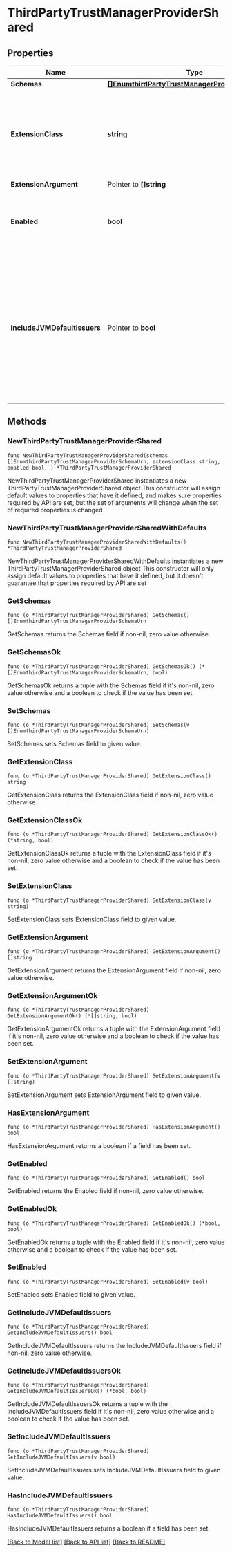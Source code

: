 # ThirdPartyTrustManagerProviderShared

## Properties

Name | Type | Description | Notes
------------ | ------------- | ------------- | -------------
**Schemas** | [**[]EnumthirdPartyTrustManagerProviderSchemaUrn**](EnumthirdPartyTrustManagerProviderSchemaUrn.md) |  | 
**ExtensionClass** | **string** | The fully-qualified name of the Java class providing the logic for the Third Party Trust Manager Provider. | 
**ExtensionArgument** | Pointer to **[]string** |  | [optional] 
**Enabled** | **bool** | Indicate whether the Trust Manager Provider is enabled for use. | 
**IncludeJVMDefaultIssuers** | Pointer to **bool** | Indicates whether certificates issued by an authority included in the JVM&#39;s set of default issuers should be automatically trusted, even if they would not otherwise be trusted by this provider. | [optional] 

## Methods

### NewThirdPartyTrustManagerProviderShared

`func NewThirdPartyTrustManagerProviderShared(schemas []EnumthirdPartyTrustManagerProviderSchemaUrn, extensionClass string, enabled bool, ) *ThirdPartyTrustManagerProviderShared`

NewThirdPartyTrustManagerProviderShared instantiates a new ThirdPartyTrustManagerProviderShared object
This constructor will assign default values to properties that have it defined,
and makes sure properties required by API are set, but the set of arguments
will change when the set of required properties is changed

### NewThirdPartyTrustManagerProviderSharedWithDefaults

`func NewThirdPartyTrustManagerProviderSharedWithDefaults() *ThirdPartyTrustManagerProviderShared`

NewThirdPartyTrustManagerProviderSharedWithDefaults instantiates a new ThirdPartyTrustManagerProviderShared object
This constructor will only assign default values to properties that have it defined,
but it doesn't guarantee that properties required by API are set

### GetSchemas

`func (o *ThirdPartyTrustManagerProviderShared) GetSchemas() []EnumthirdPartyTrustManagerProviderSchemaUrn`

GetSchemas returns the Schemas field if non-nil, zero value otherwise.

### GetSchemasOk

`func (o *ThirdPartyTrustManagerProviderShared) GetSchemasOk() (*[]EnumthirdPartyTrustManagerProviderSchemaUrn, bool)`

GetSchemasOk returns a tuple with the Schemas field if it's non-nil, zero value otherwise
and a boolean to check if the value has been set.

### SetSchemas

`func (o *ThirdPartyTrustManagerProviderShared) SetSchemas(v []EnumthirdPartyTrustManagerProviderSchemaUrn)`

SetSchemas sets Schemas field to given value.


### GetExtensionClass

`func (o *ThirdPartyTrustManagerProviderShared) GetExtensionClass() string`

GetExtensionClass returns the ExtensionClass field if non-nil, zero value otherwise.

### GetExtensionClassOk

`func (o *ThirdPartyTrustManagerProviderShared) GetExtensionClassOk() (*string, bool)`

GetExtensionClassOk returns a tuple with the ExtensionClass field if it's non-nil, zero value otherwise
and a boolean to check if the value has been set.

### SetExtensionClass

`func (o *ThirdPartyTrustManagerProviderShared) SetExtensionClass(v string)`

SetExtensionClass sets ExtensionClass field to given value.


### GetExtensionArgument

`func (o *ThirdPartyTrustManagerProviderShared) GetExtensionArgument() []string`

GetExtensionArgument returns the ExtensionArgument field if non-nil, zero value otherwise.

### GetExtensionArgumentOk

`func (o *ThirdPartyTrustManagerProviderShared) GetExtensionArgumentOk() (*[]string, bool)`

GetExtensionArgumentOk returns a tuple with the ExtensionArgument field if it's non-nil, zero value otherwise
and a boolean to check if the value has been set.

### SetExtensionArgument

`func (o *ThirdPartyTrustManagerProviderShared) SetExtensionArgument(v []string)`

SetExtensionArgument sets ExtensionArgument field to given value.

### HasExtensionArgument

`func (o *ThirdPartyTrustManagerProviderShared) HasExtensionArgument() bool`

HasExtensionArgument returns a boolean if a field has been set.

### GetEnabled

`func (o *ThirdPartyTrustManagerProviderShared) GetEnabled() bool`

GetEnabled returns the Enabled field if non-nil, zero value otherwise.

### GetEnabledOk

`func (o *ThirdPartyTrustManagerProviderShared) GetEnabledOk() (*bool, bool)`

GetEnabledOk returns a tuple with the Enabled field if it's non-nil, zero value otherwise
and a boolean to check if the value has been set.

### SetEnabled

`func (o *ThirdPartyTrustManagerProviderShared) SetEnabled(v bool)`

SetEnabled sets Enabled field to given value.


### GetIncludeJVMDefaultIssuers

`func (o *ThirdPartyTrustManagerProviderShared) GetIncludeJVMDefaultIssuers() bool`

GetIncludeJVMDefaultIssuers returns the IncludeJVMDefaultIssuers field if non-nil, zero value otherwise.

### GetIncludeJVMDefaultIssuersOk

`func (o *ThirdPartyTrustManagerProviderShared) GetIncludeJVMDefaultIssuersOk() (*bool, bool)`

GetIncludeJVMDefaultIssuersOk returns a tuple with the IncludeJVMDefaultIssuers field if it's non-nil, zero value otherwise
and a boolean to check if the value has been set.

### SetIncludeJVMDefaultIssuers

`func (o *ThirdPartyTrustManagerProviderShared) SetIncludeJVMDefaultIssuers(v bool)`

SetIncludeJVMDefaultIssuers sets IncludeJVMDefaultIssuers field to given value.

### HasIncludeJVMDefaultIssuers

`func (o *ThirdPartyTrustManagerProviderShared) HasIncludeJVMDefaultIssuers() bool`

HasIncludeJVMDefaultIssuers returns a boolean if a field has been set.


[[Back to Model list]](../README.md#documentation-for-models) [[Back to API list]](../README.md#documentation-for-api-endpoints) [[Back to README]](../README.md)


